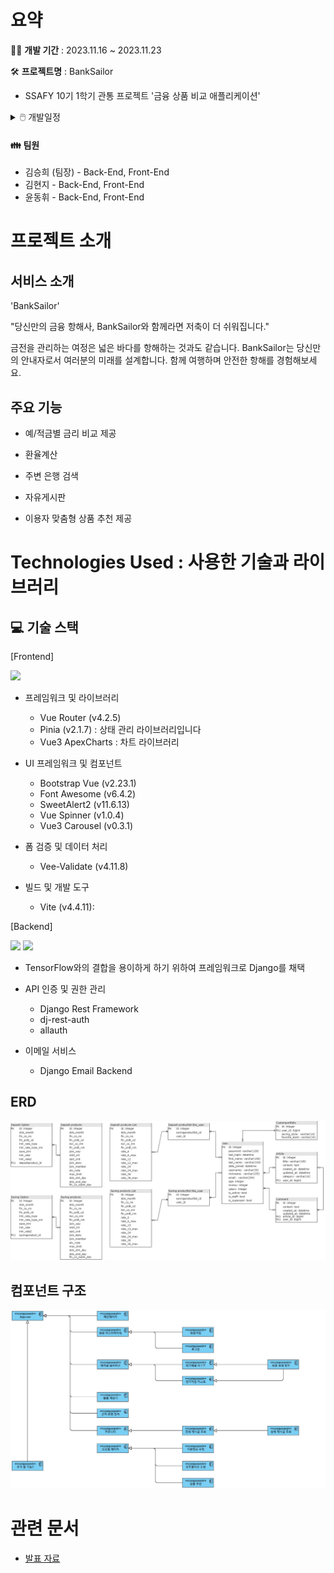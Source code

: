 # 요약

👩‍💻 <b>개발 기간</b> : 2023.11.16 ~ 2023.11.23

🛠️ <b>프로젝트명</b> : BankSailor

- SSAFY 10기 1학기 관통 프로젝트 '금융 상품 비교 애플리케이션'

<details>
<summary>🖱️ 개발일정</summary>
11월 13일

- 팀명, 서비스명, 대표색상, 추천알고리즘 구상
- 필요 API 키 발급(금융감독원, 한국수출입은행, 카카오맵)

11월 14일

- 서비스명 'banksailor' 확정
- 대표 색상 위주로 피그마 작성

11월 15일

- 컴포넌트, view 구조 구상

11월 16일

- 금융비교, 환율, 카카오맵, 게시판 별로 역할 분담
- 17일까지 백엔드 완성 목표

11월 17일

- 금융 비교: 윤동휘
- 환율, 카카오맵: 김승희
- 게시판: 김현지

11월 18일~19일 주말

- 유저모델
- 프로필 페이지
- 앱 로고 제작

11월 20일

11월 21일

</details>

#### 👪 팀원

- 김승희 (팀장) - Back-End, Front-End
- 김현지 - Back-End, Front-End
- 윤동휘 - Back-End, Front-End

# 프로젝트 소개

## 서비스 소개

'BankSailor'

"당신만의 금융 항해사, BankSailor와 함께라면 저축이 더 쉬워집니다."

금전을 관리하는 여정은 넓은 바다를 항해하는 것과도 같습니다. BankSailor는 당신만의 안내자로서 여러분의 미래를 설계합니다. 함께 여행하며 안전한 항해를 경험해보세요.

## 주요 기능

- 예/적금별 금리 비교 제공

- 환율계산

- 주변 은행 검색

- 자유게시판

- 이용자 맞춤형 상품 추천 제공

# Technologies Used : 사용한 기술과 라이브러리

## 💻 기술 스택

[Frontend]

  <img src="https://img.shields.io/badge/vue.js-4FC08D?style=for-the-badge&logo=vue.js&logoColor=white">

- 프레임워크 및 라이브러리

  - Vue Router (v4.2.5)
  - Pinia (v2.1.7) : 상태 관리 라이브러리입니다
  - Vue3 ApexCharts : 차트 라이브러리

- UI 프레임워크 및 컴포넌트

  - Bootstrap Vue (v2.23.1)
  - Font Awesome (v6.4.2)
  - SweetAlert2 (v11.6.13)
  - Vue Spinner (v1.0.4)
  - Vue3 Carousel (v0.3.1)

- 폼 검증 및 데이터 처리

  - Vee-Validate (v4.11.8)

- 빌드 및 개발 도구
  - Vite (v4.4.11):

[Backend]

<img src="https://img.shields.io/badge/django-092E20?style=for-the-badge&logo=django&logoColor=white"> <img src="https://img.shields.io/badge/sqlite-003B57?style=for-the-badge&logo=SQlite&logoColor=white">

- TensorFlow와의 결합을 용이하게 하기 위하여 프레임워크로 Django를 채택

- API 인증 및 권한 관리
  - Django Rest Framework
  - dj-rest-auth
  - allauth
- 이메일 서비스
  - Django Email Backend

## ERD

![erd](./image/erd.png)

## 컴포넌트 구조

![components](./image/components.png)

# 관련 문서

- [발표 자료](./BankSailor.pdf)
